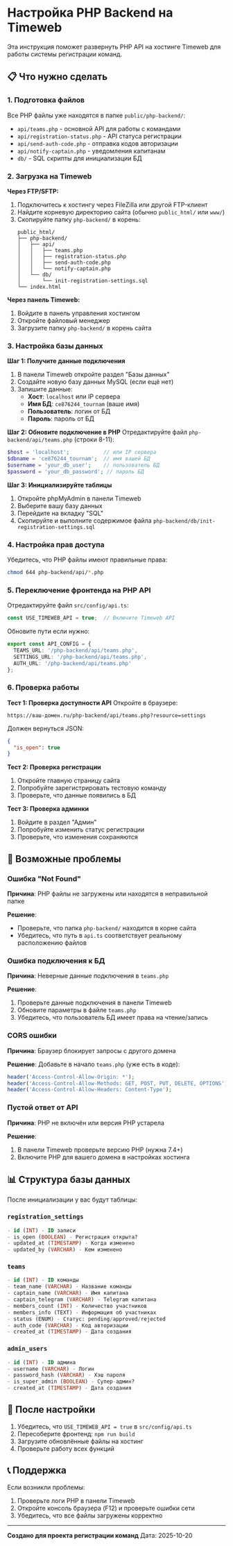 # Настройка PHP Backend на Timeweb

Эта инструкция поможет развернуть PHP API на хостинге Timeweb для работы системы регистрации команд.

## 📋 Что нужно сделать

### 1. Подготовка файлов

Все PHP файлы уже находятся в папке `public/php-backend/`:
- `api/teams.php` - основной API для работы с командами
- `api/registration-status.php` - API статуса регистрации
- `api/send-auth-code.php` - отправка кодов авторизации
- `api/notify-captain.php` - уведомления капитанам
- `db/` - SQL скрипты для инициализации БД

### 2. Загрузка на Timeweb

**Через FTP/SFTP:**
1. Подключитесь к хостингу через FileZilla или другой FTP-клиент
2. Найдите корневую директорию сайта (обычно `public_html/` или `www/`)
3. Скопируйте папку `php-backend/` в корень:
   ```
   public_html/
   ├── php-backend/
   │   ├── api/
   │   │   ├── teams.php
   │   │   ├── registration-status.php
   │   │   ├── send-auth-code.php
   │   │   └── notify-captain.php
   │   └── db/
   │       └── init-registration-settings.sql
   └── index.html
   ```

**Через панель Timeweb:**
1. Войдите в панель управления хостингом
2. Откройте файловый менеджер
3. Загрузите папку `php-backend/` в корень сайта

### 3. Настройка базы данных

**Шаг 1: Получите данные подключения**
1. В панели Timeweb откройте раздел "Базы данных"
2. Создайте новую базу данных MySQL (если ещё нет)
3. Запишите данные:
   - **Хост**: `localhost` или IP сервера
   - **Имя БД**: `ce876244_tournam` (ваше имя)
   - **Пользователь**: логин от БД
   - **Пароль**: пароль от БД

**Шаг 2: Обновите подключение в PHP**
Отредактируйте файл `php-backend/api/teams.php` (строки 8-11):

```php
$host = 'localhost';           // или IP сервера
$dbname = 'ce876244_tournam';  // имя вашей БД
$username = 'your_db_user';    // пользователь БД
$password = 'your_db_password'; // пароль БД
```

**Шаг 3: Инициализируйте таблицы**
1. Откройте phpMyAdmin в панели Timeweb
2. Выберите вашу базу данных
3. Перейдите на вкладку "SQL"
4. Скопируйте и выполните содержимое файла `php-backend/db/init-registration-settings.sql`

### 4. Настройка прав доступа

Убедитесь, что PHP файлы имеют правильные права:
```bash
chmod 644 php-backend/api/*.php
```

### 5. Переключение фронтенда на PHP API

Отредактируйте файл `src/config/api.ts`:

```typescript
const USE_TIMEWEB_API = true;  // Включите Timeweb API
```

Обновите пути если нужно:
```typescript
export const API_CONFIG = {
  TEAMS_URL: '/php-backend/api/teams.php',
  SETTINGS_URL: '/php-backend/api/teams.php',
  AUTH_URL: '/php-backend/api/teams.php'
};
```

### 6. Проверка работы

**Тест 1: Проверка доступности API**
Откройте в браузере:
```
https://ваш-домен.ru/php-backend/api/teams.php?resource=settings
```

Должен вернуться JSON:
```json
{
  "is_open": true
}
```

**Тест 2: Проверка регистрации**
1. Откройте главную страницу сайта
2. Попробуйте зарегистрировать тестовую команду
3. Проверьте, что данные появились в БД

**Тест 3: Проверка админки**
1. Войдите в раздел "Админ"
2. Попробуйте изменить статус регистрации
3. Проверьте, что изменения сохраняются

## 🔧 Возможные проблемы

### Ошибка "Not Found"
**Причина**: PHP файлы не загружены или находятся в неправильной папке

**Решение**:
- Проверьте, что папка `php-backend/` находится в корне сайта
- Убедитесь, что путь в `api.ts` соответствует реальному расположению файлов

### Ошибка подключения к БД
**Причина**: Неверные данные подключения в `teams.php`

**Решение**:
1. Проверьте данные подключения в панели Timeweb
2. Обновите параметры в файле `teams.php`
3. Убедитесь, что пользователь БД имеет права на чтение/запись

### CORS ошибки
**Причина**: Браузер блокирует запросы с другого домена

**Решение**:
Добавьте в начало `teams.php` (уже есть в коде):
```php
header('Access-Control-Allow-Origin: *');
header('Access-Control-Allow-Methods: GET, POST, PUT, DELETE, OPTIONS');
header('Access-Control-Allow-Headers: Content-Type');
```

### Пустой ответ от API
**Причина**: PHP не включён или версия PHP устарела

**Решение**:
1. В панели Timeweb проверьте версию PHP (нужна 7.4+)
2. Включите PHP для вашего домена в настройках хостинга

## 📊 Структура базы данных

После инициализации у вас будут таблицы:

### `registration_settings`
```sql
- id (INT) - ID записи
- is_open (BOOLEAN) - Регистрация открыта?
- updated_at (TIMESTAMP) - Когда изменено
- updated_by (VARCHAR) - Кем изменено
```

### `teams`
```sql
- id (INT) - ID команды
- team_name (VARCHAR) - Название команды
- captain_name (VARCHAR) - Имя капитана
- captain_telegram (VARCHAR) - Telegram капитана
- members_count (INT) - Количество участников
- members_info (TEXT) - Информация об участниках
- status (ENUM) - Статус: pending/approved/rejected
- auth_code (VARCHAR) - Код авторизации
- created_at (TIMESTAMP) - Дата создания
```

### `admin_users`
```sql
- id (INT) - ID админа
- username (VARCHAR) - Логин
- password_hash (VARCHAR) - Хэш пароля
- is_super_admin (BOOLEAN) - Супер-админ?
- created_at (TIMESTAMP) - Дата создания
```

## 🚀 После настройки

1. Убедитесь, что `USE_TIMEWEB_API = true` в `src/config/api.ts`
2. Пересоберите фронтенд: `npm run build`
3. Загрузите обновлённые файлы на хостинг
4. Проверьте работу всех функций

## 📞 Поддержка

Если возникли проблемы:
1. Проверьте логи PHP в панели Timeweb
2. Откройте консоль браузера (F12) и проверьте ошибки сети
3. Убедитесь, что все файлы загружены корректно

---

**Создано для проекта регистрации команд**
Дата: 2025-10-20
